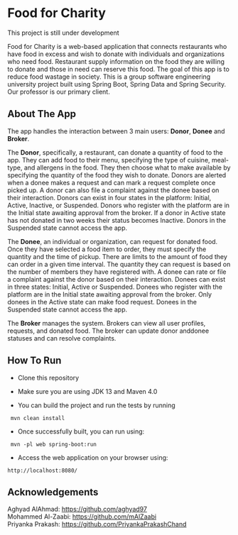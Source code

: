# Food for Charity 
This project is still under development

Food for Charity is a web-based application that connects restaurants who have food in excess and wish to donate with individuals and organizations who need food. Restaurant supply information on the food they are willing to donate and those in need can reserve this food. The goal of this app is to reduce food wastage in society. This is a group software engineering university project built using Spring Boot, Spring Data and Spring Security. Our professor is our primary client.

## About The App
The app handles the interaction between 3 main users: **Donor**, **Donee** and **Broker**.</br> 
<p>
The <b>Donor</b>, specifically, a restaurant, can donate a quantity of food to the app. They can add food to their menu, specifying the type of cuisine, meal-type, and allergens in the food. They then choose what to make available by specifying the quantity of the food they wish to donate. Donors are alerted when a donee makes a request and can mark a request complete once picked up. A donor can also file a complaint against the donee based on their interaction. Donors can exist in four states in the platform: Initial, Active, Inactive, or Suspended. Donors who register with the platform are in the Initial state awaiting approval from the broker. If a donor in Active state has not donated in two weeks their status becomes Inactive. Donors in the Suspended state cannot access the app.
</p> 
<p>
The <b>Donee</b>, an individual or organization, can request for donated food. Once they have selected a food item to order, they must specify the quantity and the time of pickup. There are limits to the amount of food they can order in a given time interval. The quantity they can request is based on the number of members they have registered with. A donee can rate or file a complaint against the donor based on their interaction. Donees can exist in three states: Initial, Active or Suspended. Donees who register with the platform are in the Initial state awaiting approval from the broker. Only donees in the Active state can make food request. Donees in the Suspended state cannot access the app.
</p>
<p> 
The <b>Broker</b> manages the system. Brokers can view all user profiles, requests, and donated food. The broker can update donor anddonee statuses and can resolve complaints.
</p>

## How To Run

  - Clone this repository

  - Make sure you are using JDK 13 and Maven 4.0
  
  - You can build the project and run the tests by running

   ```
    mvn clean install
   ```

  - Once successfully built, you can run using:
    
  ```
   mvn -pl web spring-boot:run
  ```

  - Access the web application on your browser using:

  ```
  http://localhost:8080/
  ``` 

[comment]: <> (Will be changed)
[comment]: <> (Start) 

## Acknowledgements
Aghyad AlAhmad: https://github.com/aghyad97</br> 
Mohammed Al-Zaabi: https://github.com/mAlZaabi</br>
Priyanka Prakash: https://github.com/PriyankaPrakashChand </br>



